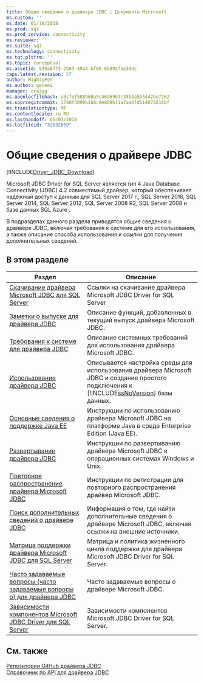 ```yaml
---
title: Общие сведения о драйвере JDBC | Документы Microsoft
ms.custom: ''
ms.date: 01/18/2018
ms.prod: sql
ms.prod_service: connectivity
ms.reviewer: ''
ms.suite: sql
ms.technology: connectivity
ms.tgt_pltfrm: ''
ms.topic: conceptual
ms.assetid: 939a8773-2583-49a4-bf00-6b892fbe39dc
caps.latest.revision: 57
author: MightyPen
ms.author: genemi
manager: craigg
ms.openlocfilehash: e8cfef588960a3c46469b9c35b4a5b5442be7262
ms.sourcegitcommit: 1740f3090b168c0e809611a7aa6fd514075616bf
ms.translationtype: MT
ms.contentlocale: ru-RU
ms.lasthandoff: 05/03/2018
ms.locfileid: "32832059"
---
```

# <a name="overview-of-the-jdbc-driver"></a>Общие сведения о драйвере JDBC
[!INCLUDE[Driver_JDBC_Download](../../includes/driver_jdbc_download.md)]

  Microsoft JDBC Driver for SQL Server является тип 4 Java Database Connectivity (JDBC) 4.2 совместимый драйвер, который обеспечивает надежный доступ к данным для SQL Server 2017 г., SQL Server 2016, SQL Server 2014, SQL Server 2012, SQL Server 2008 R2, SQL Server 2008 и базе данных SQL Azure .  
  
 В подразделах данного раздела приводятся общие сведения о драйвере JDBC, включая требования к системе для его использования, а также описание способа использования и ссылки для получения дополнительных сведений.  
  
## <a name="in-this-section"></a>В этом разделе  
  
|Раздел|Описание|  
|-----------|-----------------|  
|[Скачивание драйвера Microsoft JDBC для SQL Server](../../connect/jdbc/download-microsoft-jdbc-driver-for-sql-server.md)|Ссылки на скачивание драйвера Microsoft JDBC Driver for SQL Server|  
|[Заметки о выпуске для драйвера JDBC](../../connect/jdbc/release-notes-for-the-jdbc-driver.md)|Описание функций, добавленных в текущий выпуск драйвера Microsoft JDBC.|  
|[Требования к системе для драйвера JDBC](../../connect/jdbc/system-requirements-for-the-jdbc-driver.md)|Описание системных требований для использования драйвера Microsoft JDBC.|  
|[Использование драйвера JDBC](../../connect/jdbc/using-the-jdbc-driver.md)|Описывается настройка среды для использования драйвера Microsoft JDBC и создание простого подключения к [!INCLUDE[ssNoVersion](../../includes/ssnoversion_md.md)] базы данных.|  
|[Основные сведения о поддержке Java EE](../../connect/jdbc/understanding-java-ee-support.md)|Инструкции по использованию драйвера Microsoft JDBC на платформе Java в среде Enterprise Edition (Java EE).|  
|[Развертывание драйвера JDBC](../../connect/jdbc/deploying-the-jdbc-driver.md)|Инструкции по развертыванию драйвера Microsoft JDBC в операционных системах Windows и Unix.|  
|[Повторное распространение драйвера Microsoft JDBC](../../connect/jdbc/redistributing-the-microsoft-jdbc-driver.md)|Инструкции по регистрации для повторного распространения драйвер Microsoft JDBC.|  
|[Поиск дополнительных сведений о драйвере JDBC](../../connect/jdbc/finding-additional-jdbc-driver-information.md)|Информация о том, где найти дополнительные сведения о драйвере Microsoft JDBC, включая ссылки на внешние источники.|  
|[Матрица поддержки драйвера Microsoft JDBC для SQL Server](../../connect/jdbc/microsoft-jdbc-driver-for-sql-server-support-matrix.md)|Матрица и политика жизненного цикла поддержки для драйвера Microsoft JDBC Driver for SQL Server.|  
|[Часто задаваемые вопросы &#40;часто задаваемые вопросы о&#41; для драйвера JDBC](../../connect/jdbc/frequently-asked-questions-faq-for-jdbc-driver.md)|Часто задаваемые вопросы о драйвере Microsoft JDBC.|  
|[Зависимости компонентов Microsoft JDBC Driver для SQL Server](../../connect/jdbc/feature-dependencies-of-microsoft-jdbc-driver-for-sql-server.md)|Зависимости компонентов Microsoft JDBC Driver for SQL Server.|

## <a name="see-also"></a>См. также  
 [Репозитории GitHub драйвера JDBC](https://github.com/microsoft/mssql-jdbc)  
 [Справочник по API для драйвера JDBC](../../connect/jdbc/reference/jdbc-driver-api-reference.md)  
  
  
